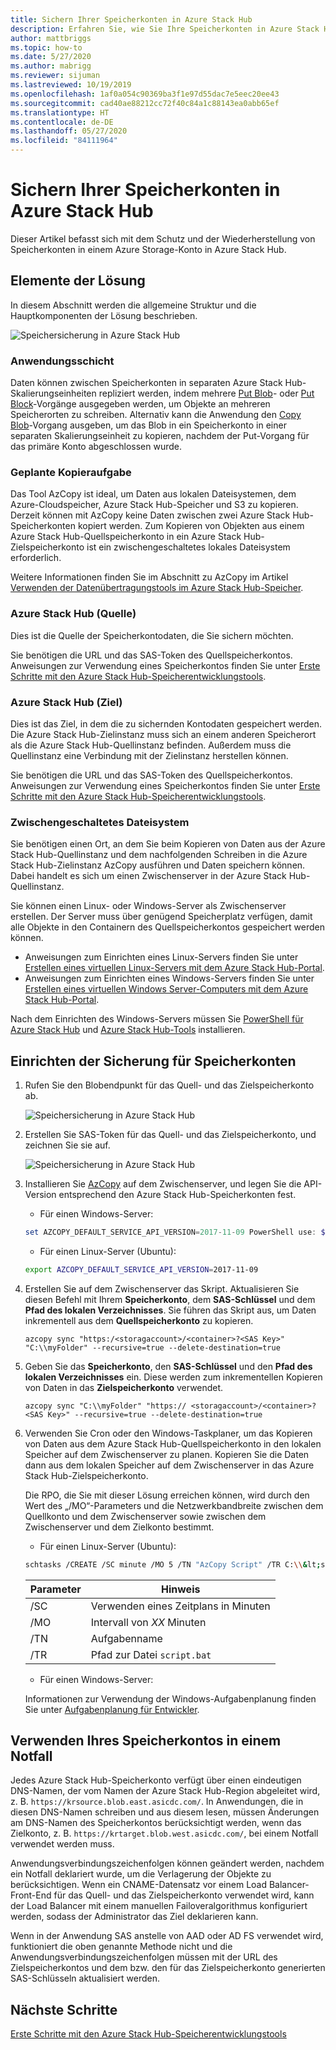 ```yaml
---
title: Sichern Ihrer Speicherkonten in Azure Stack Hub
description: Erfahren Sie, wie Sie Ihre Speicherkonten in Azure Stack Hub sichern.
author: mattbriggs
ms.topic: how-to
ms.date: 5/27/2020
ms.author: mabrigg
ms.reviewer: sijuman
ms.lastreviewed: 10/19/2019
ms.openlocfilehash: 1af0a054c90369ba3f1e97d55dac7e5eec20ee43
ms.sourcegitcommit: cad40ae88212cc72f40c84a1c88143ea0abb65ef
ms.translationtype: HT
ms.contentlocale: de-DE
ms.lasthandoff: 05/27/2020
ms.locfileid: "84111964"
---
```

# <a name="back-up-your-storage-accounts-on-azure-stack-hub"></a>Sichern Ihrer Speicherkonten in Azure Stack Hub

Dieser Artikel befasst sich mit dem Schutz und der Wiederherstellung von Speicherkonten in einem Azure Storage-Konto in Azure Stack Hub.

## <a name="elements-of-the-solution"></a>Elemente der Lösung

In diesem Abschnitt werden die allgemeine Struktur und die Hauptkomponenten der Lösung beschrieben.

![Speichersicherung in Azure Stack Hub](./media/azure-stack-network-howto-backup-storage/azure-stack-storage-backup.png)

### <a name="application-layer"></a>Anwendungsschicht

Daten können zwischen Speicherkonten in separaten Azure Stack Hub-Skalierungseinheiten repliziert werden, indem mehrere [Put Blob](https://docs.microsoft.com/rest/api/storageservices/put-blob)- oder [Put Block](https://docs.microsoft.com/rest/api/storageservices/put-block)-Vorgänge ausgegeben werden, um Objekte an mehreren Speicherorten zu schreiben. Alternativ kann die Anwendung den [Copy Blob](https://docs.microsoft.com/rest/api/storageservices/copy-blob)-Vorgang ausgeben, um das Blob in ein Speicherkonto in einer separaten Skalierungseinheit zu kopieren, nachdem der Put-Vorgang für das primäre Konto abgeschlossen wurde.

### <a name="scheduled-copy-task"></a>Geplante Kopieraufgabe

Das Tool AzCopy ist ideal, um Daten aus lokalen Dateisystemen, dem Azure-Cloudspeicher, Azure Stack Hub-Speicher und S3 zu kopieren. Derzeit können mit AzCopy keine Daten zwischen zwei Azure Stack Hub-Speicherkonten kopiert werden. Zum Kopieren von Objekten aus einem Azure Stack Hub-Quellspeicherkonto in ein Azure Stack Hub-Zielspeicherkonto ist ein zwischengeschaltetes lokales Dateisystem erforderlich.

Weitere Informationen finden Sie im Abschnitt zu AzCopy im Artikel [Verwenden der Datenübertragungstools im Azure Stack Hub-Speicher](https://docs.microsoft.com/azure-stack/user/azure-stack-storage-transfer?view=azs-1908#azcopy).

### <a name="azure-stack-hub-source"></a>Azure Stack Hub (Quelle)

Dies ist die Quelle der Speicherkontodaten, die Sie sichern möchten.

Sie benötigen die URL und das SAS-Token des Quellspeicherkontos. Anweisungen zur Verwendung eines Speicherkontos finden Sie unter [Erste Schritte mit den Azure Stack Hub-Speicherentwicklungstools](azure-stack-storage-dev.md).

### <a name="azure-stack-hub-target"></a>Azure Stack Hub (Ziel)

Dies ist das Ziel, in dem die zu sichernden Kontodaten gespeichert werden. Die Azure Stack Hub-Zielinstanz muss sich an einem anderen Speicherort als die Azure Stack Hub-Quellinstanz befinden. Außerdem muss die Quellinstanz eine Verbindung mit der Zielinstanz herstellen können.

Sie benötigen die URL und das SAS-Token des Quellspeicherkontos. Anweisungen zur Verwendung eines Speicherkontos finden Sie unter [Erste Schritte mit den Azure Stack Hub-Speicherentwicklungstools](azure-stack-storage-dev.md).

### <a name="intermediary-local-filesystem"></a>Zwischengeschaltetes Dateisystem

Sie benötigen einen Ort, an dem Sie beim Kopieren von Daten aus der Azure Stack Hub-Quellinstanz und dem nachfolgenden Schreiben in die Azure Stack Hub-Zielinstanz AzCopy ausführen und Daten speichern können. Dabei handelt es sich um einen Zwischenserver in der Azure Stack Hub-Quellinstanz.

Sie können einen Linux- oder Windows-Server als Zwischenserver erstellen. Der Server muss über genügend Speicherplatz verfügen, damit alle Objekte in den Containern des Quellspeicherkontos gespeichert werden können.
- Anweisungen zum Einrichten eines Linux-Servers finden Sie unter [Erstellen eines virtuellen Linux-Servers mit dem Azure Stack Hub-Portal](azure-stack-quick-linux-portal.md).  
- Anweisungen zum Einrichten eines Windows-Servers finden Sie unter [Erstellen eines virtuellen Windows Server-Computers mit dem Azure Stack Hub-Portal](azure-stack-quick-windows-portal.md).  

Nach dem Einrichten des Windows-Servers müssen Sie [PowerShell für Azure Stack Hub](https://docs.microsoft.com/azure-stack/operator/azure-stack-powershell-install?toc=https%3A%2F%2Fdocs.microsoft.com%2FFazure-stack%2Fuser%2FTOC.json&bc=https%3A%2F%2Fdocs.microsoft.com%2FFazure-stack%2Fbreadcrumb%2Ftoc.json) und [Azure Stack Hub-Tools](https://docs.microsoft.com/azure-stack/operator/azure-stack-powershell-download?toc=https%3A%2F%2Fdocs.microsoft.com%2FFazure-stack%2Fuser%2FTOC.json&bc=https%3A%2F%2Fdocs.microsoft.com%2FFazure-stack%2Fbreadcrumb%2Ftoc.json) installieren.

## <a name="set-up-backup-for-storage-accounts"></a>Einrichten der Sicherung für Speicherkonten

1. Rufen Sie den Blobendpunkt für das Quell- und das Zielspeicherkonto ab.

    ![Speichersicherung in Azure Stack Hub](./media/azure-stack-network-howto-backup-storage/back-up-step1.png)

2. Erstellen Sie SAS-Token für das Quell- und das Zielspeicherkonto, und zeichnen Sie sie auf.

    ![Speichersicherung in Azure Stack Hub](./media/azure-stack-network-howto-backup-storage/back-up-step2.png)

3. Installieren Sie [AzCopy](https://github.com/Azure/azure-storage-azcopy) auf dem Zwischenserver, und legen Sie die API-Version entsprechend den Azure Stack Hub-Speicherkonten fest.

    - Für einen Windows-Server:

    ```PowerShell  
    set AZCOPY_DEFAULT_SERVICE_API_VERSION=2017-11-09 PowerShell use: $env:AZCOPY_DEFAULT_SERVICE_API_VERSION="2017-11-09"
    ```

    - Für einen Linux-Server (Ubuntu):

    ```bash  
    export AZCOPY_DEFAULT_SERVICE_API_VERSION=2017-11-09
    ```

4. Erstellen Sie auf dem Zwischenserver das Skript. Aktualisieren Sie diesen Befehl mit Ihrem **Speicherkonto**, dem **SAS-Schlüssel** und dem **Pfad des lokalen Verzeichnisses**. Sie führen das Skript aus, um Daten inkrementell aus dem **Quellspeicherkonto** zu kopieren.

    ```
    azcopy sync "https:/<storagaccount>/<container>?<SAS Key>" "C:\\myFolder" --recursive=true --delete-destination=true
    ```

5.  Geben Sie das **Speicherkonto**, den **SAS-Schlüssel** und den **Pfad des lokalen Verzeichnisses** ein.  Diese werden zum inkrementellen Kopieren von Daten in das **Zielspeicherkonto** verwendet.
    
    ```
    azcopy sync "C:\\myFolder" "https:// <storagaccount>/<container>?<SAS Key>" --recursive=true --delete-destination=true
    ```

6.  Verwenden Sie Cron oder den Windows-Taskplaner, um das Kopieren von Daten aus dem Azure Stack Hub-Quellspeicherkonto in den lokalen Speicher auf dem Zwischenserver zu planen. Kopieren Sie die Daten dann aus dem lokalen Speicher auf dem Zwischenserver in das Azure Stack Hub-Zielspeicherkonto.

    Die RPO, die Sie mit dieser Lösung erreichen können, wird durch den Wert des „/MO“-Parameters und die Netzwerkbandbreite zwischen dem Quellkonto und dem Zwischenserver sowie zwischen dem Zwischenserver und dem Zielkonto bestimmt.

    - Für einen Linux-Server (Ubuntu):

    ```bash  
    schtasks /CREATE /SC minute /MO 5 /TN "AzCopy Script" /TR C:\\&lt;script name>.bat
    ```

    | Parameter | Hinweis | 
    | ---- | ---- |
    | /SC | Verwenden eines Zeitplans in Minuten |
    | /MO | Intervall von *XX* Minuten |
    | /TN | Aufgabenname |
    | /TR | Pfad zur Datei `script.bat` |


    - Für einen Windows-Server:

    Informationen zur Verwendung der Windows-Aufgabenplanung finden Sie unter [Aufgabenplanung für Entwickler](https://docs.microsoft.com/windows/win32/taskschd/task-scheduler-start-page).
    

## <a name="use-your-storage-account-in-a-disaster"></a>Verwenden Ihres Speicherkontos in einem Notfall

Jedes Azure Stack Hub-Speicherkonto verfügt über einen eindeutigen DNS-Namen, der vom Namen der Azure Stack Hub-Region abgeleitet wird, z. B. `https://krsource.blob.east.asicdc.com/`. In Anwendungen, die in diesen DNS-Namen schreiben und aus diesem lesen, müssen Änderungen am DNS-Namen des Speicherkontos berücksichtigt werden, wenn das Zielkonto, z. B. `https://krtarget.blob.west.asicdc.com/`, bei einem Notfall verwendet werden muss.

Anwendungsverbindungszeichenfolgen können geändert werden, nachdem ein Notfall deklariert wurde, um die Verlagerung der Objekte zu berücksichtigen. Wenn ein CNAME-Datensatz vor einem Load Balancer-Front-End für das Quell- und das Zielspeicherkonto verwendet wird, kann der Load Balancer mit einem manuellen Failoveralgorithmus konfiguriert werden, sodass der Administrator das Ziel deklarieren kann.

Wenn in der Anwendung SAS anstelle von AAD oder AD FS verwendet wird, funktioniert die oben genannte Methode nicht und die Anwendungsverbindungszeichenfolgen müssen mit der URL des Zielspeicherkontos und dem bzw. den für das Zielspeicherkonto generierten SAS-Schlüsseln aktualisiert werden.

## <a name="next-steps"></a>Nächste Schritte

[Erste Schritte mit den Azure Stack Hub-Speicherentwicklungstools](azure-stack-storage-dev.md)